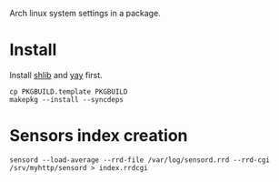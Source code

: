 Arch linux system settings in a package.

# Install

Install [shlib](https://github.com/user827/shlib) and
[yay](https://aur.archlinux.org/packages/yay) first.

```
cp PKGBUILD.template PKGBUILD
makepkg --install --syncdeps
```

# Sensors index creation

```
sensord --load-average --rrd-file /var/log/sensord.rrd --rrd-cgi /srv/myhttp/sensord > index.rrdcgi
```
